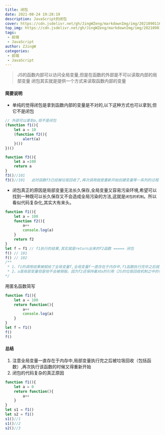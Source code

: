 ```yaml
---
title: 闭包
date: 2021-08-24 19:28:19
description: JavaScript的闭包
cover: https://cdn.jsdelivr.net/gh/JingWZeng/markdownImg/img/202109011607386.jpg
top_img: https://cdn.jsdelivr.net/gh/JingWZeng/markdownImg/img/202109011607386.jpg
tags: 
 - 前端
 - JavaScript
author: ZJingW
categories: 
 - 前端
 - JavaScript
---
```


> JS的函数内部可以访问全局变量,但是在函数的外部是不可以读取内部的局部变量
> 闭包其实就是提供一个方式来读取函数内部的变量

#### 简要说明
+ 单纯的觉得闭包是拿到函数内部的变量是不对的,以下这种方式也可以拿到,但它不是闭包
```javascript
// 外部可以拿到a,但不是闭包
(function f1(){
    let a = 10
    (function f2(){
        alert(a)
    }())
})()

function f3(){
    let a =100
    return a
}
f3()//101
f3()//101   此时函数f3已经被垃圾回收了,再次调用就是重新开始创建变量等一系列的过程
```

+ 闭包真正的原因是局部变量无法长久保存,全局变量又容易污染环境,希望可以找到一种既可以长久保存又不会造成全局污染的方法,这就是`闭包的机制`。所以看似代码复杂化,其实大有来头。
```javascript
function f1(){
    let a = 100
    function f2(){
        a++
        console.log(a)
    }
    return f2
}
let f = f1 // f1执行的结果,其实就是return出来的f2函数 ===== 闭包
f() // 101
f() // 102
/**
 * 1、f1的调用结果被赋给了全局变量f,全局变量f一直存在于内存中,f1函数执行完毕之后就会被释放,但是return出来了一个函数,也就是会造成内存泄漏的原因（变量a没有被释放）
 * 2、a是局部变量但是他不会被销毁。因为f2还保持着对a的引用（JS的垃圾回收机制之中的引用计数原则）
*/
```
用匿名函数简写
```javascript
function f1(){
    let a = 100
    return function(){
        a++
        console.log(a)
    }
}
let f = f1()
f()
f()
```
#### 总结
1. 注意全局变量一直存在于内存中,局部变量执行完之后被垃圾回收（包括函数）,再次执行该函数的时候又得重新开始
2. 闭包的代码复杂的真正原因
```javascript
function f1(){
    let a = 0
    return function(){
        a++
    }
}
let s1 = f1()
let s2 = f1()
s1()//1
s1()//2
s2()//3
```